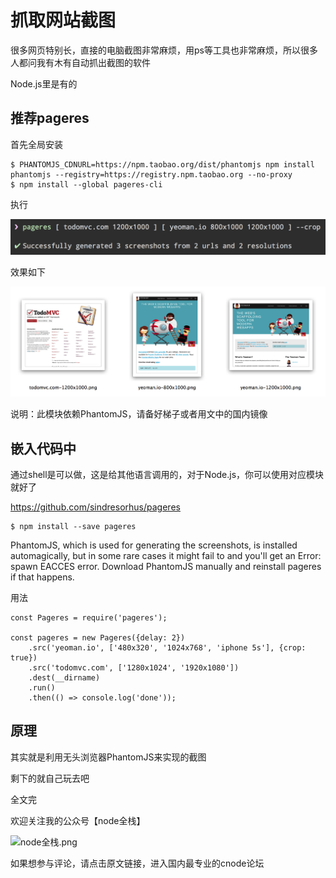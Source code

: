 # 抓取网站截图

很多网页特别长，直接的电脑截图非常麻烦，用ps等工具也非常麻烦，所以很多人都问我有木有自动抓出截图的软件

Node.js里是有的

## 推荐pageres

首先全局安装

```
$ PHANTOMJS_CDNURL=https://npm.taobao.org/dist/phantomjs npm install phantomjs --registry=https://registry.npm.taobao.org --no-proxy
$ npm install --global pageres-cli
```

执行

![Screenshot](screenshot.png)

效果如下

![Screenshot Output](screenshot-output.png)

说明：此模块依赖PhantomJS，请备好梯子或者用文中的国内镜像

## 嵌入代码中

通过shell是可以做，这是给其他语言调用的，对于Node.js，你可以使用对应模块就好了

https://github.com/sindresorhus/pageres

```
$ npm install --save pageres
```

PhantomJS, which is used for generating the screenshots, is installed automagically, but in some rare cases it might fail to and you'll get an Error: spawn EACCES error. Download PhantomJS manually and reinstall pageres if that happens.

用法

```
const Pageres = require('pageres');

const pageres = new Pageres({delay: 2})
    .src('yeoman.io', ['480x320', '1024x768', 'iphone 5s'], {crop: true})
    .src('todomvc.com', ['1280x1024', '1920x1080'])
    .dest(__dirname)
    .run()
    .then(() => console.log('done'));
```

## 原理

其实就是利用无头浏览器PhantomJS来实现的截图

剩下的就自己玩去吧



全文完

欢迎关注我的公众号【node全栈】

![node全栈.png](//dn-cnode.qbox.me/FtALxsauUkYDGdzcuA5y6BaIdUMC)


如果想参与评论，请点击原文链接，进入国内最专业的cnode论坛

